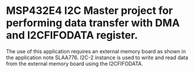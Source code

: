 # MSP432E4 I2C Master project for performing data transfer with DMA and I2CFIFODATA register.

The use of this application requires an external memory board as shown in the application
 note SLAA776. I2C-2 instance is used to write and read data from the external memory board
 using the I2CFIFODATA.